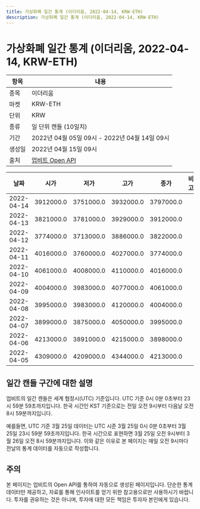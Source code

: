 ```yaml
---
title: 가상화폐 일간 통계 (이더리움, 2022-04-14, KRW-ETH)
description: 가상화폐 일간 통계 (이더리움, 2022-04-14, KRW-ETH)
---
```



가상화폐 일간 통계 (이더리움, 2022-04-14, KRW-ETH)
===

|항목|내용|
|--|--|
|종목|이더리움|
|마켓|KRW-ETH|
|단위|KRW|
|종류|일 단위 캔들 (10일치)|
|기간|2022년 04월 05일 09시 - 2022년 04월 14일 09시|
|생성일|2022년 04월 15일 09시|
|출처|[업비트 Open API](https://docs.upbit.com)|


|날짜|시가|저가|고가|종가|비고|
|--|--|--|--|--|--|
|2022-04-14|3912000.0|3751000.0|3932000.0|3797000.0|    |
|2022-04-13|3821000.0|3781000.0|3929000.0|3912000.0|    |
|2022-04-12|3774000.0|3713000.0|3886000.0|3822000.0|    |
|2022-04-11|4016000.0|3760000.0|4027000.0|3774000.0|    |
|2022-04-10|4061000.0|4008000.0|4110000.0|4016000.0|    |
|2022-04-09|4004000.0|3983000.0|4077000.0|4061000.0|    |
|2022-04-08|3995000.0|3983000.0|4120000.0|4004000.0|    |
|2022-04-07|3899000.0|3875000.0|4050000.0|3995000.0|    |
|2022-04-06|4213000.0|3891000.0|4215000.0|3898000.0|    |
|2022-04-05|4309000.0|4209000.0|4344000.0|4213000.0|    |


일간 캔들 구간에 대한 설명
---


업비트의 일간 캔들은 세계 협정시(UTC) 기준입니다. 
UTC 기준 0시 0분 0초부터 23시 59분 59초까지입니다. 
한국 시간인 KST 기준으로는 전일 오전 9시부터 다음날 오전 8시 59분까지입니다. 


예를들면, UTC 기준 3월 25일 데이터는 UTC 시준 3월 25일 0시 0분 0초부터 3월 25일 23시 59분 59초까지입니다. 
한국 시간으로 표현하면 3월 25일 오전 9시부터 3월 26일 오전 8시 59분까지입니다. 
이와 같은 이유로 본 페이지는 매일 오전 9시마다 전날의 통계 데이터를 자동으로 작성합니다. 


주의
---


본 페이지는 업비트의 Open API를 통하여 자동으로 생성된 페이지입니다. 
단순한 통계 데이터만 제공하고, 자료를 통해 인사이트를 얻기 위한 참고용으로만 사용하시기 바랍니다. 
투자를 권유하는 것은 아니며, 투자에 대한 모든 책임은 투자자 본인에게 있습니다. 
